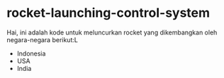 # rocket-launching-control-system
Hai, ini adalah kode untuk meluncurkan rocket yang dikembangkan oleh negara-negara berikut:L
- Indonesia
- USA
- India